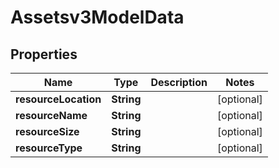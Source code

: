 

# Assetsv3ModelData


## Properties

| Name | Type | Description | Notes |
|------------ | ------------- | ------------- | -------------|
|**resourceLocation** | **String** |  |  [optional] |
|**resourceName** | **String** |  |  [optional] |
|**resourceSize** | **String** |  |  [optional] |
|**resourceType** | **String** |  |  [optional] |



